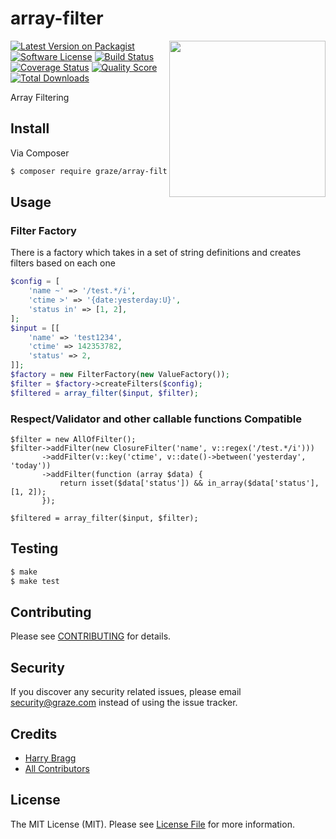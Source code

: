 # array-filter

<img align="right" src="https://media2.giphy.com/media/l41lOm4da1Avr5ui4/giphy.gif" width="250px" />

[![Latest Version on Packagist](https://img.shields.io/packagist/v/graze/array-filter.svg?style=flat-square)](https://packagist.org/packages/graze/array-filter)
[![Software License](https://img.shields.io/badge/license-MIT-brightgreen.svg?style=flat-square)](LICENSE.md)
[![Build Status](https://img.shields.io/travis/graze/array-filter/master.svg?style=flat-square)](https://travis-ci.org/graze/array-filter)
[![Coverage Status](https://img.shields.io/scrutinizer/coverage/g/graze/array-filter.svg?style=flat-square)](https://scrutinizer-ci.com/g/graze/array-filter/code-structure)
[![Quality Score](https://img.shields.io/scrutinizer/g/graze/array-filter.svg?style=flat-square)](https://scrutinizer-ci.com/g/graze/array-filter)
[![Total Downloads](https://img.shields.io/packagist/dt/graze/array-filter.svg?style=flat-square)](https://packagist.org/packages/graze/array-filter)

Array Filtering

## Install

Via Composer

```bash
$ composer require graze/array-filter
```

## Usage

### Filter Factory

There is a factory which takes in a set of string definitions and creates filters based on each one

```php
$config = [
    'name ~' => '/test.*/i',
    'ctime >' => '{date:yesterday:U}',
    'status in' => [1, 2],
];
$input = [[
    'name' => 'test1234',
    'ctime' => 142353782,
    'status' => 2,
]];
$factory = new FilterFactory(new ValueFactory());
$filter = $factory->createFilters($config);
$filtered = array_filter($input, $filter);
```

### Respect/Validator and other callable functions Compatible

```
$filter = new AllOfFilter();
$filter->addFilter(new ClosureFilter('name', v::regex('/test.*/i')))
       ->addFilter(v::key('ctime', v::date()->between('yesterday', 'today'))
       ->addFilter(function (array $data) {
           return isset($data['status']) && in_array($data['status'], [1, 2]);
       });

$filtered = array_filter($input, $filter);
```

## Testing

```bash
$ make
$ make test
```

## Contributing

Please see [CONTRIBUTING](CONTRIBUTING.md) for details.

## Security

If you discover any security related issues, please email security@graze.com instead of using the issue tracker.

## Credits

- [Harry Bragg](https://github.com/h-bragg)
- [All Contributors](../../contributors)

## License

The MIT License (MIT). Please see [License File](LICENSE.md) for more information.
